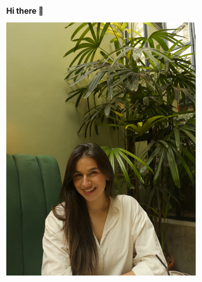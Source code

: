 ## Hi there 👋

<img src="https://github.com/LauraNassira/LauraNassira/blob/main/assets/eu.JPEG" witdh="100"/>
